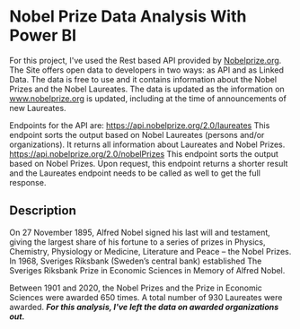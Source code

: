 # Nobel Prize Data Analysis With Power BI

For this project, I've used the Rest based API provided by [Nobelprize.org](https://www.nobelprize.org). The Site offers open data to developers in two ways: as API and as Linked Data. The data is free to use and it contains information about the Nobel Prizes and the Nobel Laureates. The data is updated as the information on www.nobelprize.org is updated, including at the time of announcements of new Laureates.

Endpoints for the API are:
https://api.nobelprize.org/2.0/laureates
This endpoint sorts the output based on Nobel Laureates (persons and/or organizations). It returns all information about Laureates and Nobel Prizes.
https://api.nobelprize.org/2.0/nobelPrizes
This endpoint sorts the output based on Nobel Prizes. Upon request, this endpoint returns a shorter result and the Laureates endpoint needs to be called as well to get the full response.

## Description

On 27 November 1895, Alfred Nobel signed his last will and testament, giving the largest share of his fortune to a series of prizes in Physics, Chemistry, Physiology or Medicine, Literature and Peace – the Nobel Prizes. In 1968, Sveriges Riksbank (Sweden’s central bank) established The Sveriges Riksbank Prize in Economic Sciences in Memory of Alfred Nobel.

Between 1901 and 2020, the Nobel Prizes and the Prize in Economic Sciences were awarded 650 times. A total number of 930 Laureates were awarded. __*For this analysis, I've left the data on awarded organizations out.*__
